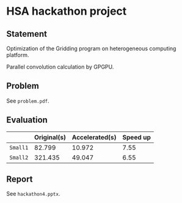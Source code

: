 # HSA hackathon project

## Statement

Optimization of the Gridding program on heterogeneous computing platform.

Parallel convolution calculation by GPGPU.

## Problem

See `` problem.pdf ``.

## Evaluation

|      |Original(s) |Accelerated(s)|Speed up
|------|------------|--------------|------------
|``Small1``|82.799  |10.972        |7.55
|``Small2``|321.435 |49.047        |6.55

## Report

See ``hackathon4.pptx``.


